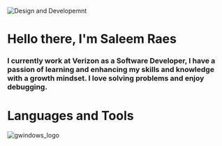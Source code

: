 ![Design and Developemnt](https://user-images.githubusercontent.com/76002896/165784161-492d6911-5ae4-4132-9724-1ed5e0e31ffc.jpg)
 
# Hello there, I'm Saleem Raes 
### I currently work at Verizon as a Software Developer, I have a passion of learning and enhancing my skills and knowledge with a growth mindset. I love solving problems and enjoy debugging.

# Languages and Tools  

![gwindows_logo](https://user-images.githubusercontent.com/76002896/170563331-c90a518f-28bc-4315-b5e7-4f51b814484a.png)
